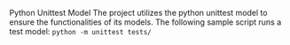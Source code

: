  Python Unittest Model
The project utilizes the python unittest model to ensure the functionalities of its models. The following sample script runs a test model: ```python -m unittest tests/```
